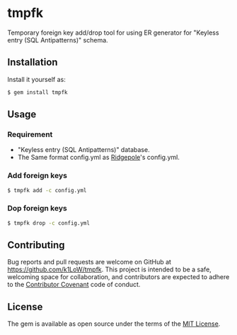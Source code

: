 # tmpfk

Temporary foreign key add/drop tool for using ER generator for "Keyless entry (SQL Antipatterns)" schema.

## Installation

Install it yourself as:

```sh
$ gem install tmpfk
```

## Usage

### Requirement

- "Keyless entry (SQL Antipatterns)" database.
- The Same format config.yml as [Ridgepole](https://github.com/winebarrel/ridgepole)'s config.yml.

### Add foreign keys

```sh
$ tmpfk add -c config.yml 
```

### Dop foreign keys

```sh
$ tmpfk drop -c config.yml 
```

## Contributing

Bug reports and pull requests are welcome on GitHub at https://github.com/k1LoW/tmpfk. This project is intended to be a safe, welcoming space for collaboration, and contributors are expected to adhere to the [Contributor Covenant](http://contributor-covenant.org) code of conduct.

## License

The gem is available as open source under the terms of the [MIT License](http://opensource.org/licenses/MIT).

